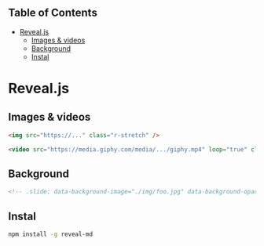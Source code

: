 <!-- START doctoc generated TOC please keep comment here to allow auto update -->
<!-- DON'T EDIT THIS SECTION, INSTEAD RE-RUN doctoc TO UPDATE -->
## Table of Contents

- [Reveal.js](#revealjs)
  - [Images & videos](#images--videos)
  - [Background](#background)
  - [Instal](#instal)

<!-- END doctoc generated TOC please keep comment here to allow auto update -->

# Reveal.js

## Images & videos

```markdown
<img src="https://..." class="r-stretch" />

<video src="https://media.giphy.com/media/.../giphy.mp4" loop="true" class="r-stretch" />
```

## Background

```markdown
<!-- .slide: data-background-image="./img/foo.jpg" data-background-opacity="0.4" -->
```

## Instal

```bash
npm install -g reveal-md
```

